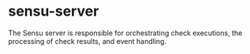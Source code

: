 # sensu-server
The Sensu server is responsible for orchestrating check executions, the processing of check results, and event handling.
